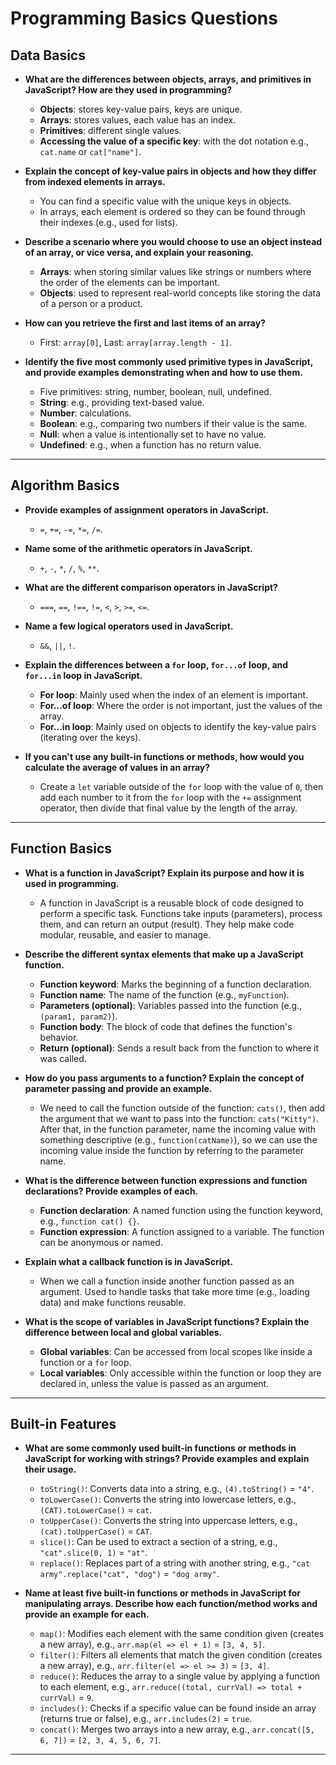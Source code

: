 # Programming Basics Questions

## Data Basics

- **What are the differences between objects, arrays, and primitives in JavaScript? How are they used in programming?**

  - **Objects**: stores key-value pairs, keys are unique.
  - **Arrays**: stores values, each value has an index.
  - **Primitives**: different single values.
  - **Accessing the value of a specific key**: with the dot notation e.g., `cat.name` or `cat["name"]`.

- **Explain the concept of key-value pairs in objects and how they differ from indexed elements in arrays.**

  - You can find a specific value with the unique keys in objects.
  - In arrays, each element is ordered so they can be found through their indexes (e.g., used for lists).

- **Describe a scenario where you would choose to use an object instead of an array, or vice versa, and explain your reasoning.**

  - **Arrays**: when storing similar values like strings or numbers where the order of the elements can be important.
  - **Objects**: used to represent real-world concepts like storing the data of a person or a product.

- **How can you retrieve the first and last items of an array?**

  - First: `array[0]`, Last: `array[array.length - 1]`.

- **Identify the five most commonly used primitive types in JavaScript, and provide examples demonstrating when and how to use them.**
  - Five primitives: string, number, boolean, null, undefined.
  - **String**: e.g., providing text-based value.
  - **Number**: calculations.
  - **Boolean**: e.g., comparing two numbers if their value is the same.
  - **Null**: when a value is intentionally set to have no value.
  - **Undefined**: e.g., when a function has no return value.

---

## Algorithm Basics

- **Provide examples of assignment operators in JavaScript.**

  - `=`, `+=`, `-=`, `*=`, `/=`.

- **Name some of the arithmetic operators in JavaScript.**

  - `+`, `-`, `*`, `/`, `%`, `**`.

- **What are the different comparison operators in JavaScript?**

  - `===`, `==`, `!==`, `!=`, `<`, `>`, `>=`, `<=`.

- **Name a few logical operators used in JavaScript.**

  - `&&`, `||`, `!`.

- **Explain the differences between a `for` loop, `for...of` loop, and `for...in` loop in JavaScript.**

  - **For loop**: Mainly used when the index of an element is important.
  - **For...of loop**: Where the order is not important, just the values of the array.
  - **For...in loop**: Mainly used on objects to identify the key-value pairs (iterating over the keys).

- **If you can't use any built-in functions or methods, how would you calculate the average of values in an array?**
  - Create a `let` variable outside of the `for` loop with the value of `0`, then add each number to it from the `for` loop with the `+=` assignment operator, then divide that final value by the length of the array.

---

## Function Basics

- **What is a function in JavaScript? Explain its purpose and how it is used in programming.**

  - A function in JavaScript is a reusable block of code designed to perform a specific task. Functions take inputs (parameters), process them, and can return an output (result). They help make code modular, reusable, and easier to manage.

- **Describe the different syntax elements that make up a JavaScript function.**

  - **Function keyword**: Marks the beginning of a function declaration.
  - **Function name**: The name of the function (e.g., `myFunction`).
  - **Parameters (optional)**: Variables passed into the function (e.g., `(param1, param2)`).
  - **Function body**: The block of code that defines the function's behavior.
  - **Return (optional)**: Sends a result back from the function to where it was called.

- **How do you pass arguments to a function? Explain the concept of parameter passing and provide an example.**

  - We need to call the function outside of the function: `cats()`, then add the argument that we want to pass into the function: `cats("Kitty")`. After that, in the function parameter, name the incoming value with something descriptive (e.g., `function(catName)`), so we can use the incoming value inside the function by referring to the parameter name.

- **What is the difference between function expressions and function declarations? Provide examples of each.**

  - **Function declaration**: A named function using the function keyword, e.g., `function cat() {}`.
  - **Function expression**: A function assigned to a variable. The function can be anonymous or named.

- **Explain what a callback function is in JavaScript.**

  - When we call a function inside another function passed as an argument. Used to handle tasks that take more time (e.g., loading data) and make functions reusable.

- **What is the scope of variables in JavaScript functions? Explain the difference between local and global variables.**
  - **Global variables**: Can be accessed from local scopes like inside a function or a `for` loop.
  - **Local variables**: Only accessible within the function or loop they are declared in, unless the value is passed as an argument.

---

## Built-in Features

- **What are some commonly used built-in functions or methods in JavaScript for working with strings? Provide examples and explain their usage.**

  - `toString()`: Converts data into a string, e.g., `(4).toString()` = `"4"`.
  - `toLowerCase()`: Converts the string into lowercase letters, e.g., `(CAT).toLowerCase()` = `cat`.
  - `toUpperCase()`: Converts the string into uppercase letters, e.g., `(cat).toUpperCase()` = `CAT`.
  - `slice()`: Can be used to extract a section of a string, e.g., `"cat".slice(0, 1)` = `"at"`.
  - `replace()`: Replaces part of a string with another string, e.g., `"cat army".replace("cat", "dog")` = `"dog army"`.

- **Name at least five built-in functions or methods in JavaScript for manipulating arrays. Describe how each function/method works and provide an example for each.**
  - `map()`: Modifies each element with the same condition given (creates a new array), e.g., `arr.map(el => el + 1)` = `[3, 4, 5]`.
  - `filter()`: Filters all elements that match the given condition (creates a new array), e.g., `arr.filter(el => el >= 3)` = `[3, 4]`.
  - `reduce()`: Reduces the array to a single value by applying a function to each element, e.g., `arr.reduce((total, currVal) => total + currVal)` = `9`.
  - `includes()`: Checks if a specific value can be found inside an array (returns true or false), e.g., `arr.includes(2)` = `true`.
  - `concat()`: Merges two arrays into a new array, e.g., `arr.concat([5, 6, 7])` = `[2, 3, 4, 5, 6, 7]`.

---
